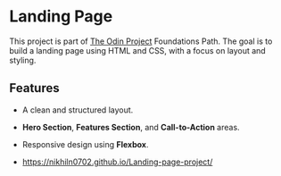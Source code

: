 # Landing Page

This project is part of [The Odin Project](https://www.theodinproject.com) Foundations Path. The goal is to build a landing page using HTML and CSS, with a focus on layout and styling.

## Features

- A clean and structured layout.
- **Hero Section**, **Features Section**, and **Call-to-Action** areas.
- Responsive design using **Flexbox**.



- https://nikhiln0702.github.io/Landing-page-project/